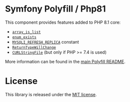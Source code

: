 Symfony Polyfill / Php81
========================

This component provides features added to PHP 8.1 core:

- [`array_is_list`](https://php.net/array_is_list)
- [`enum_exists`](https://php.net/enum-exists)
- [`MYSQLI_REFRESH_REPLICA`](https://php.net/mysqli.constants#constantmysqli-refresh-replica) constant
- [`ReturnTypeWillChange`](https://wiki.php.net/rfc/internal_method_return_types)
- [`CURLStringFile`](https://php.net/CURLStringFile) (but only if PHP >= 7.4 is used)

More information can be found in the
[main Polyfill README](https://github.com/symfony/polyfill/blob/main/README.md).

License
=======

This library is released under the [MIT license](LICENSE).
